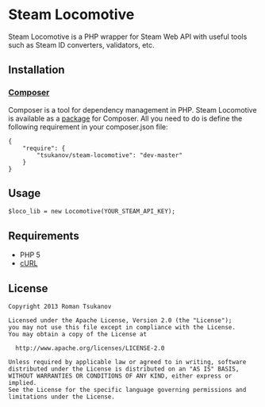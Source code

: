 # Steam Locomotive

Steam Locomotive is a PHP wrapper for Steam Web API with useful tools such as Steam ID converters, validators, etc.

## Installation

### [Composer](http://getcomposer.org/)
Composer is a tool for dependency management in PHP. Steam Locomotive is available as a [package](https://packagist.org/packages/tsukanov/steam-locomotive) for Composer. All you need to do is define the following requirement in your composer.json file: 

    {
        "require": {
            "tsukanov/steam-locomotive": "dev-master"
        }
    }

## Usage

    $loco_lib = new Locomotive(YOUR_STEAM_API_KEY);
   
## Requirements
* PHP 5
* [cURL](http://php.net/manual/en/book.curl.php)

## License

    Copyright 2013 Roman Tsukanov

    Licensed under the Apache License, Version 2.0 (the "License");
    you may not use this file except in compliance with the License.
    You may obtain a copy of the License at

      http://www.apache.org/licenses/LICENSE-2.0

    Unless required by applicable law or agreed to in writing, software
    distributed under the License is distributed on an "AS IS" BASIS,
    WITHOUT WARRANTIES OR CONDITIONS OF ANY KIND, either express or implied.
    See the License for the specific language governing permissions and
    limitations under the License.
